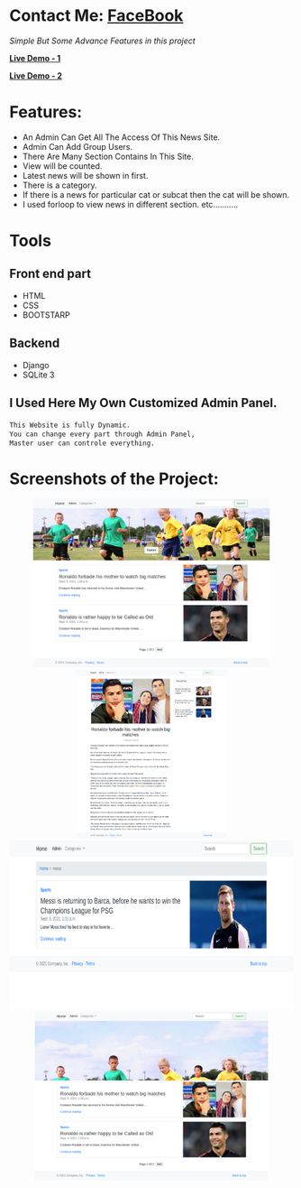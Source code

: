 # Contact Me: [FaceBook](https://www.facebook.com/ronytarafder99/)

*Simple But Some Advance Features in this project*

**[Live Demo - 1](http://simple-djblog.herokuapp.com)**

**[Live Demo - 2](http://simple-djblog.herokuapp.com)**

# Features:
- An Admin Can Get All The Access Of This News Site.
- Admin Can Add Group Users.
- There Are Many Section Contains In This Site.
- View will be counted.
- Latest news will be shown in first.
- There is a category.
- If there is a news for particular cat or subcat then the cat will be shown.
- I used forloop to view news in different section.
etc...........

# Tools
## Front end part
* HTML
* CSS
* BOOTSTARP
## Backend
* Django
* SQLite 3

## I Used Here My Own Customized Admin Panel.
```
This Website is fully Dynamic.
You can change every part through Admin Panel,
Master user can controle everything.
```

# Screenshots of the Project:
<p align="center">
  <img width="auto" height="300" src="./ScreenShots/Home-Rony.png">
  <img width="auto" height="300" src="./ScreenShots/Pst-page.png">
  <img width="auto" height="300" src="./ScreenShots/Serch-Results.png">
  <img width="auto" height="300" src="./ScreenShots/welcome-title.png">
</p>